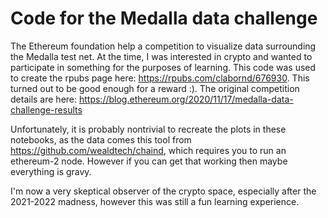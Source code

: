 # Code for the Medalla data challenge

The Ethereum foundation help a competition to visualize data surrounding the Medalla test net.  At the time, I was interested in crypto and wanted to participate in something for the purposes of learning.  This code was used to create the rpubs page here:  https://rpubs.com/clabornd/676930.  This turned out to be good enough for a reward :).  The original competition details are here:  https://blog.ethereum.org/2020/11/17/medalla-data-challenge-results

Unfortunately, it is probably nontrivial to recreate the plots in these notebooks, as the data comes this tool from https://github.com/wealdtech/chaind, which requires you to run an ethereum-2 node.  However if you can get that working then maybe everything is gravy.

I'm now a very skeptical observer of the crypto space, especially after the 2021-2022 madness, however this was still a fun learning experience.
